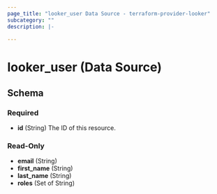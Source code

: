 ```yaml
---
page_title: "looker_user Data Source - terraform-provider-looker"
subcategory: ""
description: |-
  
---
```

# looker_user (Data Source)


<!-- schema generated by tfplugindocs -->
## Schema

### Required

- **id** (String) The ID of this resource.

### Read-Only

- **email** (String)
- **first_name** (String)
- **last_name** (String)
- **roles** (Set of String)
